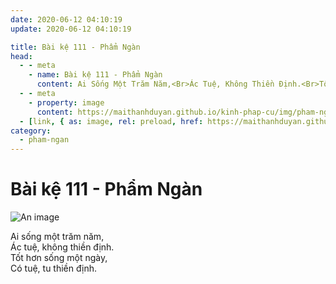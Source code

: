 ```yaml
---
date: 2020-06-12 04:10:19
update: 2020-06-12 04:10:19

title: Bài kệ 111 - Phẩm Ngàn
head:
  - - meta
    - name: Bài kệ 111 - Phẩm Ngàn
      content: Ai Sống Một Trăm Năm,<Br>Ác Tuệ, Không Thiền Định.<Br>Tốt Hơn Sống Một Ngày,<Br>Có Tuệ, Tu Thiền Định.<Br>
  - - meta
    - property: image
      content: https://maithanhduyan.github.io/kinh-phap-cu/img/pham-ngan/pham-ngan-111.jpg
  - [link, { as: image, rel: preload, href: https://maithanhduyan.github.io/kinh-phap-cu/img/pham-ngan/pham-ngan-111.jpg }]
category:
  - pham-ngan
---
```


# Bài kệ 111 - Phẩm Ngàn

![An image](/img/pham-ngan/pham-ngan-111.jpg)

Ai sống một trăm năm,<br>Ác tuệ, không thiền định.<br>Tốt hơn sống một ngày,<br>Có tuệ, tu thiền định.<br>
